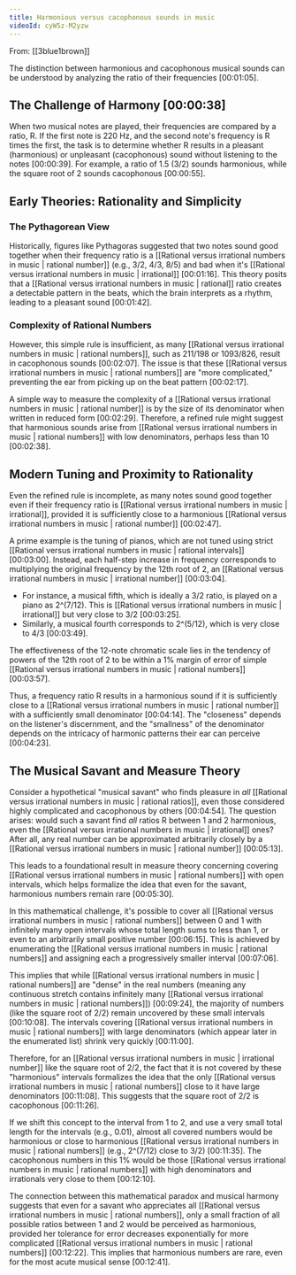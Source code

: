 ```yaml
---
title: Harmonious versus cacophonous sounds in music
videoId: cyW5z-M2yzw
---
```


From: [[3blue1brown]] <br/> 

The distinction between harmonious and cacophonous musical sounds can be understood by analyzing the ratio of their frequencies <a class="yt-timestamp" data-t="00:01:05">[00:01:05]</a>.

## The Challenge of Harmony <a class="yt-timestamp" data-t="00:00:38">[00:00:38]</a>

When two musical notes are played, their frequencies are compared by a ratio, R. If the first note is 220 Hz, and the second note's frequency is R times the first, the task is to determine whether R results in a pleasant (harmonious) or unpleasant (cacophonous) sound without listening to the notes <a class="yt-timestamp" data-t="00:00:39">[00:00:39]</a>. For example, a ratio of 1.5 (3/2) sounds harmonious, while the square root of 2 sounds cacophonous <a class="yt-timestamp" data-t="00:00:55">[00:00:55]</a>.

## Early Theories: Rationality and Simplicity

### The Pythagorean View
Historically, figures like Pythagoras suggested that two notes sound good together when their frequency ratio is a [[Rational versus irrational numbers in music | rational number]] (e.g., 3/2, 4/3, 8/5) and bad when it's [[Rational versus irrational numbers in music | irrational]] <a class="yt-timestamp" data-t="00:01:16">[00:01:16]</a>. This theory posits that a [[Rational versus irrational numbers in music | rational]] ratio creates a detectable pattern in the beats, which the brain interprets as a rhythm, leading to a pleasant sound <a class="yt-timestamp" data-t="00:01:42">[00:01:42]</a>.

### Complexity of Rational Numbers
However, this simple rule is insufficient, as many [[Rational versus irrational numbers in music | rational numbers]], such as 211/198 or 1093/826, result in cacophonous sounds <a class="yt-timestamp" data-t="00:02:07">[00:02:07]</a>. The issue is that these [[Rational versus irrational numbers in music | rational numbers]] are "more complicated," preventing the ear from picking up on the beat pattern <a class="yt-timestamp" data-t="00:02:17">[00:02:17]</a>.

A simple way to measure the complexity of a [[Rational versus irrational numbers in music | rational number]] is by the size of its denominator when written in reduced form <a class="yt-timestamp" data-t="00:02:29">[00:02:29]</a>. Therefore, a refined rule might suggest that harmonious sounds arise from [[Rational versus irrational numbers in music | rational numbers]] with low denominators, perhaps less than 10 <a class="yt-timestamp" data-t="00:02:38">[00:02:38]</a>.

## Modern Tuning and Proximity to Rationality

Even the refined rule is incomplete, as many notes sound good together even if their frequency ratio is [[Rational versus irrational numbers in music | irrational]], provided it is sufficiently close to a harmonious [[Rational versus irrational numbers in music | rational number]] <a class="yt-timestamp" data-t="00:02:47">[00:02:47]</a>.

A prime example is the tuning of pianos, which are not tuned using strict [[Rational versus irrational numbers in music | rational intervals]] <a class="yt-timestamp" data-t="00:03:00">[00:03:00]</a>. Instead, each half-step increase in frequency corresponds to multiplying the original frequency by the 12th root of 2, an [[Rational versus irrational numbers in music | irrational number]] <a class="yt-timestamp" data-t="00:03:04">[00:03:04]</a>.
*   For instance, a musical fifth, which is ideally a 3/2 ratio, is played on a piano as 2^(7/12). This is [[Rational versus irrational numbers in music | irrational]] but very close to 3/2 <a class="yt-timestamp" data-t="00:03:25">[00:03:25]</a>.
*   Similarly, a musical fourth corresponds to 2^(5/12), which is very close to 4/3 <a class="yt-timestamp" data-t="00:03:49">[00:03:49]</a>.

The effectiveness of the 12-note chromatic scale lies in the tendency of powers of the 12th root of 2 to be within a 1% margin of error of simple [[Rational versus irrational numbers in music | rational numbers]] <a class="yt-timestamp" data-t="00:03:57">[00:03:57]</a>.

Thus, a frequency ratio R results in a harmonious sound if it is sufficiently close to a [[Rational versus irrational numbers in music | rational number]] with a sufficiently small denominator <a class="yt-timestamp" data-t="00:04:14">[00:04:14]</a>. The "closeness" depends on the listener's discernment, and the "smallness" of the denominator depends on the intricacy of harmonic patterns their ear can perceive <a class="yt-timestamp" data-t="00:04:23">[00:04:23]</a>.

## The Musical Savant and Measure Theory

Consider a hypothetical "musical savant" who finds pleasure in *all* [[Rational versus irrational numbers in music | rational ratios]], even those considered highly complicated and cacophonous by others <a class="yt-timestamp" data-t="00:04:54">[00:04:54]</a>. The question arises: would such a savant find *all* ratios R between 1 and 2 harmonious, even the [[Rational versus irrational numbers in music | irrational]] ones? After all, any real number can be approximated arbitrarily closely by a [[Rational versus irrational numbers in music | rational number]] <a class="yt-timestamp" data-t="00:05:13">[00:05:13]</a>.

This leads to a foundational result in measure theory concerning covering [[Rational versus irrational numbers in music | rational numbers]] with open intervals, which helps formalize the idea that even for the savant, harmonious numbers remain rare <a class="yt-timestamp" data-t="00:05:30">[00:05:30]</a>.

In this mathematical challenge, it's possible to cover all [[Rational versus irrational numbers in music | rational numbers]] between 0 and 1 with infinitely many open intervals whose total length sums to less than 1, or even to an arbitrarily small positive number <a class="yt-timestamp" data-t="00:06:15">[00:06:15]</a>. This is achieved by enumerating the [[Rational versus irrational numbers in music | rational numbers]] and assigning each a progressively smaller interval <a class="yt-timestamp" data-t="00:07:06">[00:07:06]</a>.

This implies that while [[Rational versus irrational numbers in music | rational numbers]] are "dense" in the real numbers (meaning any continuous stretch contains infinitely many [[Rational versus irrational numbers in music | rational numbers]]) <a class="yt-timestamp" data-t="00:09:24">[00:09:24]</a>, the majority of numbers (like the square root of 2/2) remain uncovered by these small intervals <a class="yt-timestamp" data-t="00:10:08">[00:10:08]</a>. The intervals covering [[Rational versus irrational numbers in music | rational numbers]] with large denominators (which appear later in the enumerated list) shrink very quickly <a class="yt-timestamp" data-t="00:11:00">[00:11:00]</a>.

Therefore, for an [[Rational versus irrational numbers in music | irrational number]] like the square root of 2/2, the fact that it is not covered by these "harmonious" intervals formalizes the idea that the only [[Rational versus irrational numbers in music | rational numbers]] close to it have large denominators <a class="yt-timestamp" data-t="00:11:08">[00:11:08]</a>. This suggests that the square root of 2/2 is cacophonous <a class="yt-timestamp" data-t="00:11:26">[00:11:26]</a>.

If we shift this concept to the interval from 1 to 2, and use a very small total length for the intervals (e.g., 0.01), almost all covered numbers would be harmonious or close to harmonious [[Rational versus irrational numbers in music | rational numbers]] (e.g., 2^(7/12) close to 3/2) <a class="yt-timestamp" data-t="00:11:35">[00:11:35]</a>. The cacophonous numbers in this 1% would be those [[Rational versus irrational numbers in music | rational numbers]] with high denominators and irrationals very close to them <a class="yt-timestamp" data-t="00:12:10">[00:12:10]</a>.

The connection between this mathematical paradox and musical harmony suggests that even for a savant who appreciates all [[Rational versus irrational numbers in music | rational numbers]], only a small fraction of all possible ratios between 1 and 2 would be perceived as harmonious, provided her tolerance for error decreases exponentially for more complicated [[Rational versus irrational numbers in music | rational numbers]] <a class="yt-timestamp" data-t="00:12:22">[00:12:22]</a>. This implies that harmonious numbers are rare, even for the most acute musical sense <a class="yt-timestamp" data-t="00:12:41">[00:12:41]</a>.